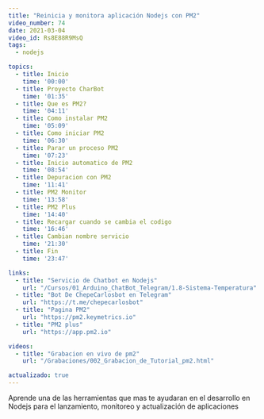 ```yaml
---
title: "Reinicia y monitora aplicación Nodejs con PM2"
video_number: 74
date: 2021-03-04
video_id: Rs8E88R9MsQ
tags:
  - nodejs

topics:
  - title: Inicio
    time: '00:00'
  - title: Proyecto CharBot
    time: '01:35'
  - title: Que es PM2?
    time: '04:11'
  - title: Como instalar PM2
    time: '05:09'
  - title: Como iniciar PM2
    time: '06:30'
  - title: Parar un proceso PM2
    time: '07:23'
  - title: Inicio automatico de PM2
    time: '08:54'
  - title: Depuracion con PM2
    time: '11:41'
  - title: PM2 Monitor
    time: '13:58'
  - title: PM2 Plus
    time: '14:40'
  - title: Recargar cuando se cambia el codigo
    time: '16:46'
  - title: Cambian nombre servicio
    time: '21:30'
  - title: Fin
    time: '23:47'

links:
  - title: "Servicio de Chatbot en Nodejs"
    url: "/Cursos/01_Arduino_ChatBot_Telegram/1.8-Sistema-Temperatura"
  - title: "Bot De ChepeCarlosbot en Telegram"
    url: "https://t.me/chepecarlosbot"
  - title: "Pagina PM2"
    url: "https://pm2.keymetrics.io"
  - title: "PM2 plus"
    url: "https://app.pm2.io"

videos:
  - title: "Grabacion en vivo de pm2"
    url: "/Grabaciones/002_Grabacion_de_Tutorial_pm2.html"

actualizado: true
---
```


Aprende una de las herramientas que mas te ayudaran en el desarrollo en Nodejs para el lanzamiento, monitoreo y actualización de aplicaciones
